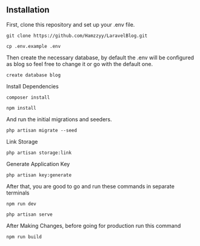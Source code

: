
## Installation

First, clone this repository and set up your .env file.

```
git clone https://github.com/Hamzzyy/LaravelBlog.git
```
```
cp .env.example .env
```
Then create the necessary database, by default the .env will be configured as blog so feel free to change it or go with the default one.


```
create database blog
```
Install Dependencies


```
composer install
```
```
npm install
```


And run the initial migrations and seeders.

```
php artisan migrate --seed
```
Link Storage

```
php artisan storage:link
```
Generate Application Key
```
php artisan key:generate
```
After that, you are good to go and run these commands in separate terminals
```
npm run dev
```
```
php artisan serve
```
After Making Changes, before going for production run this command
```
npm run build
```
